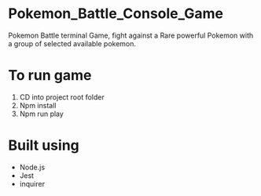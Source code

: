 # Pokemon_Battle_Console_Game
  
  Pokemon Battle terminal Game, fight against a Rare powerful Pokemon with a group of selected available pokemon.

# To run game

  1. CD into project root folder
  2. Npm install
  3. Npm run play

# Built using

  - Node.js
  - Jest
  - inquirer
